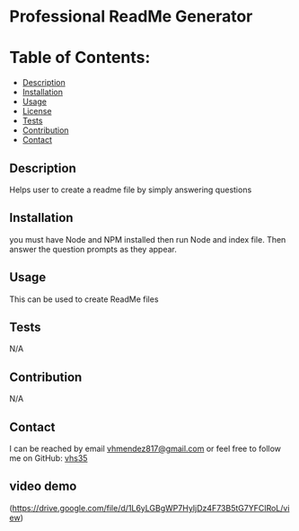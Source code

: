 # Professional ReadMe Generator
  
  


  # Table of Contents:
  * [Description](#description)
  * [Installation](#installation)
  * [Usage](#usage)
  * [License](#license)
  * [Tests](#test)
  * [Contribution](#contribution)
  * [Contact](#email#username)
  
  ## Description
  Helps user to create a readme file by simply answering questions
  
  ## Installation
  you must have Node and NPM installed then run Node and index file. Then answer the question prompts as they appear. 
  
  ## Usage
  This can be used to create ReadMe files
  
  ## Tests
  N/A
  
  ## Contribution 
  N/A 
  
  ## Contact
  I can be reached by email vhmendez817@gmail.com or feel free to follow me on GitHub: [vhs35](https://github.com/vhs35)


  ## video demo
  (https://drive.google.com/file/d/1L6yLGBgWP7HyIjDz4F73B5tG7YFCIRoL/view)
  
  
